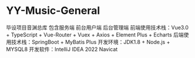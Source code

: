 # YY-Music-General
毕设项目音渊总库 包含服务端 前台用户端 后台管理端
前端使用技术栈：Vue3.0 + TypeScript + Vue-Router + Vuex + Axios + Element Plus + Echarts 
后端使用技术栈：SpringBoot + MyBatis Plus 
开发环境：JDK1.8 + Node.js + MYSQL8
开发软件：IntelliJ IDEA 2022  Navicat
